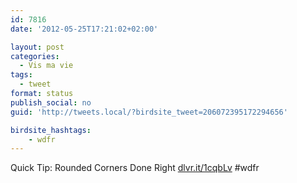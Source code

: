 ```yaml
---
id: 7816
date: '2012-05-25T17:21:02+02:00'

layout: post
categories:
  - Vis ma vie
tags:
  - tweet
format: status
publish_social: no
guid: 'http://tweets.local/?birdsite_tweet=206072395172294656'

birdsite_hashtags:
    - wdfr
---
```


Quick Tip: Rounded Corners Done Right [dlvr.it/1cqbLv](http://dlvr.it/1cqbLv) #wdfr